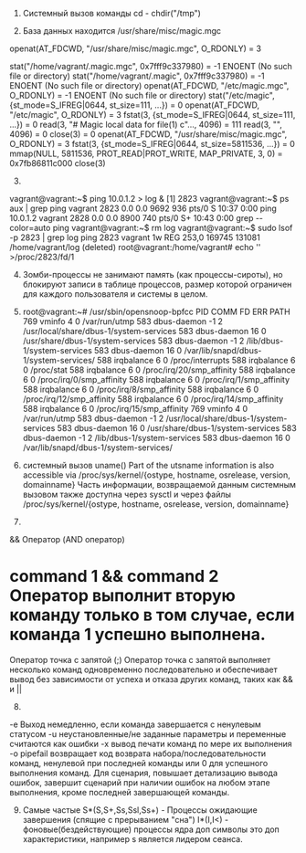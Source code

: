 1. Системный вызов команды cd - chdir("/tmp")

2. База данных находится  /usr/share/misc/magic.mgc

openat(AT_FDCWD, "/usr/share/misc/magic.mgc", O_RDONLY) = 3

stat("/home/vagrant/.magic.mgc", 0x7fff9c337980) = -1 ENOENT (No such file or directory)
stat("/home/vagrant/.magic", 0x7fff9c337980) = -1 ENOENT (No such file or directory)
openat(AT_FDCWD, "/etc/magic.mgc", O_RDONLY) = -1 ENOENT (No such file or directory)
stat("/etc/magic", {st_mode=S_IFREG|0644, st_size=111, ...}) = 0
openat(AT_FDCWD, "/etc/magic", O_RDONLY) = 3
fstat(3, {st_mode=S_IFREG|0644, st_size=111, ...}) = 0
read(3, "# Magic local data for file(1) c"..., 4096) = 111
read(3, "", 4096)                       = 0
close(3)                                = 0
openat(AT_FDCWD, "/usr/share/misc/magic.mgc", O_RDONLY) = 3
fstat(3, {st_mode=S_IFREG|0644, st_size=5811536, ...}) = 0
mmap(NULL, 5811536, PROT_READ|PROT_WRITE, MAP_PRIVATE, 3, 0) = 0x7fb86811c000
close(3)

3. 
vagrant@vagrant:~$ ping 10.0.1.2 > log &
[1] 2823
vagrant@vagrant:~$ ps aux | grep ping
vagrant     2823  0.0  0.0   9692   936 pts/0    S    10:37   0:00 ping 10.0.1.2
vagrant     2828  0.0  0.0   8900   740 pts/0    S+   10:43   0:00 grep --color=auto ping
vagrant@vagrant:~$ rm log
vagrant@vagrant:~$ sudo lsof -p 2823 | grep log
ping    2823 vagrant    1w   REG  253,0   169745 131081 /home/vagrant/log (deleted)
root@vagrant:/home/vagrant# echo '' >/proc/2823/fd/1

4. Зомби-процессы не занимают память (как процессы-сироты), но блокируют записи в таблице процессов, размер которой ограничен для каждого пользователя и системы в целом.

5.  root@vagrant:~# /usr/sbin/opensnoop-bpfcc
PID    COMM               FD ERR PATH
769    vminfo              4   0 /var/run/utmp
583    dbus-daemon        -1   2 /usr/local/share/dbus-1/system-services
583    dbus-daemon        16   0 /usr/share/dbus-1/system-services
583    dbus-daemon        -1   2 /lib/dbus-1/system-services
583    dbus-daemon        16   0 /var/lib/snapd/dbus-1/system-services/
588    irqbalance          6   0 /proc/interrupts
588    irqbalance          6   0 /proc/stat
588    irqbalance          6   0 /proc/irq/20/smp_affinity
588    irqbalance          6   0 /proc/irq/0/smp_affinity
588    irqbalance          6   0 /proc/irq/1/smp_affinity
588    irqbalance          6   0 /proc/irq/8/smp_affinity
588    irqbalance          6   0 /proc/irq/12/smp_affinity
588    irqbalance          6   0 /proc/irq/14/smp_affinity
588    irqbalance          6   0 /proc/irq/15/smp_affinity
769    vminfo              4   0 /var/run/utmp
583    dbus-daemon        -1   2 /usr/local/share/dbus-1/system-services
583    dbus-daemon        16   0 /usr/share/dbus-1/system-services
583    dbus-daemon        -1   2 /lib/dbus-1/system-services
583    dbus-daemon        16   0 /var/lib/snapd/dbus-1/system-services/


6. системный вызов uname()
Part of the utsname information is also accessible  via  /proc/sys/kernel/{ostype, hostname, osrelease, version, domainname}
Часть  информации,  возвращаемой  данным  системным  вызовом также доступна через sysctl и через файлы /proc/sys/kernel/{ostype, hostname, osrelease, version, domainname}

7.
&& Оператор (AND оператор)
# command 1 && command 2  Оператор выполнит вторую команду только в том случае, если команда 1 успешно выполнена.
Оператор точка с запятой (;)
Оператор точка с запятой выполняет несколько команд одновременно последовательно и обеспечивает вывод без зависимости от успеха и отказа других команд, таких как && и ||

8. 
-e Выход немедленно, если команда завершается с ненулевым статусом
-u неустановленные/не заданные параметры и переменные считаются как ошибки
-x вывод печати команд по мере их выполнения
-o pipefail возвращает код возврата набора/последовательности команд, ненулевой при последней команды или 0 для успешного выполнения команд.
Для сценария, повышает детализацию вывода ошибок, завершит сценарий при наличии ошибок на любом этапе выполнения, кроме последней завершающей команды.

9. Самые частые 
S*(S,S+,Ss,Ssl,Ss+) - Процессы ожидающие завершения (спящие с прерыванием "сна")
I*(I,I<) - фоновые(бездействующие) процессы ядра
доп символы это доп характеристики, например s является лидером сеанса.


